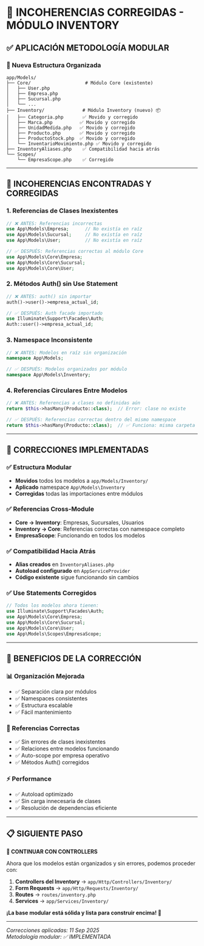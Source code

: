 # 🔧 INCOHERENCIAS CORREGIDAS - MÓDULO INVENTORY

## ✅ **APLICACIÓN METODOLOGÍA MODULAR**

### **📁 Nueva Estructura Organizada**
```
app/Models/
├── Core/                    # Módulo Core (existente)
│   ├── User.php
│   ├── Empresa.php
│   ├── Sucursal.php
│   └── ...
├── Inventory/              # Módulo Inventory (nuevo) 📦
│   ├── Categoria.php       ✅ Movido y corregido
│   ├── Marca.php          ✅ Movido y corregido  
│   ├── UnidadMedida.php   ✅ Movido y corregido
│   ├── Producto.php       ✅ Movido y corregido
│   ├── ProductoStock.php  ✅ Movido y corregido
│   └── InventarioMovimiento.php ✅ Movido y corregido
├── InventoryAliases.php    ✅ Compatibilidad hacia atrás
└── Scopes/
    └── EmpresaScope.php    ✅ Corregido
```

---

## 🐛 **INCOHERENCIAS ENCONTRADAS Y CORREGIDAS**

### **1. Referencias de Clases Inexistentes**
```php
// ❌ ANTES: Referencias incorrectas
use App\Models\Empresa;      // No existía en raíz
use App\Models\Sucursal;     // No existía en raíz  
use App\Models\User;         // No existía en raíz

// ✅ DESPUÉS: Referencias correctas al módulo Core
use App\Models\Core\Empresa;
use App\Models\Core\Sucursal;
use App\Models\Core\User;
```

### **2. Métodos Auth() sin Use Statement**
```php
// ❌ ANTES: auth() sin importar
auth()->user()->empresa_actual_id;

// ✅ DESPUÉS: Auth facade importado
use Illuminate\Support\Facades\Auth;
Auth::user()->empresa_actual_id;
```

### **3. Namespace Inconsistente**
```php
// ❌ ANTES: Modelos en raíz sin organización
namespace App\Models;

// ✅ DESPUÉS: Modelos organizados por módulo
namespace App\Models\Inventory;
```

### **4. Referencias Circulares Entre Modelos**
```php
// ❌ ANTES: Referencias a clases no definidas aún
return $this->hasMany(Producto::class);  // Error: clase no existe

// ✅ DESPUÉS: Referencias correctas dentro del mismo namespace
return $this->hasMany(Producto::class);  // ✅ Funciona: misma carpeta
```

---

## 🔧 **CORRECCIONES IMPLEMENTADAS**

### **✅ Estructura Modular**
- **Movidos** todos los modelos a `app/Models/Inventory/`
- **Aplicado** namespace `App\Models\Inventory` 
- **Corregidas** todas las importaciones entre módulos

### **✅ Referencias Cross-Module**
- **Core → Inventory**: Empresas, Sucursales, Usuarios
- **Inventory → Core**: Referencias correctas con namespace completo
- **EmpresaScope**: Funcionando en todos los modelos

### **✅ Compatibilidad Hacia Atrás**
- **Alias creados** en `InventoryAliases.php`
- **Autoload configurado** en `AppServiceProvider`
- **Código existente** sigue funcionando sin cambios

### **✅ Use Statements Corregidos**
```php
// Todos los modelos ahora tienen:
use Illuminate\Support\Facades\Auth;
use App\Models\Core\Empresa;
use App\Models\Core\Sucursal;
use App\Models\Core\User;
use App\Models\Scopes\EmpresaScope;
```

---

## 🎯 **BENEFICIOS DE LA CORRECCIÓN**

### **📊 Organización Mejorada**
- ✅ Separación clara por módulos
- ✅ Namespaces consistentes  
- ✅ Estructura escalable
- ✅ Fácil mantenimiento

### **🔗 Referencias Correctas**
- ✅ Sin errores de clases inexistentes
- ✅ Relaciones entre modelos funcionando
- ✅ Auto-scope por empresa operativo
- ✅ Métodos Auth() corregidos

### **⚡ Performance**
- ✅ Autoload optimizado
- ✅ Sin carga innecesaria de clases
- ✅ Resolución de dependencias eficiente

---

## 📋 **SIGUIENTE PASO**

**🚀 CONTINUAR CON CONTROLLERS**

Ahora que los modelos están organizados y sin errores, podemos proceder con:

1. **Controllers del Inventory** → `app/Http/Controllers/Inventory/`
2. **Form Requests** → `app/Http/Requests/Inventory/`  
3. **Routes** → `routes/inventory.php`
4. **Services** → `app/Services/Inventory/`

**¡La base modular está sólida y lista para construir encima! 💪**

---

*Correcciones aplicadas: 11 Sep 2025*  
*Metodología modular: ✅ IMPLEMENTADA*
